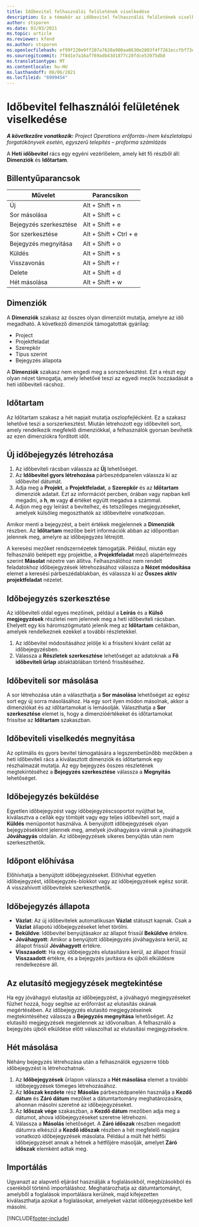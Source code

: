 ```yaml
---
title: Időbevitel felhasználói felületének viselkedése
description: Ez a témakör az időbevitel felhasználói felületének viselkedéséről nyújt információkat.
author: stsporen
ms.date: 03/03/2021
ms.topic: article
ms.reviewer: kfend
ms.author: stsporen
ms.openlocfilehash: ef99f220e9ff207a7620a900aa0630e2803f4f7261eccfbf73ed79717648bf92
ms.sourcegitcommit: 7f8d1e7a16af769adb43d1877c28fdce53975db8
ms.translationtype: MT
ms.contentlocale: hu-HU
ms.lasthandoff: 08/06/2021
ms.locfileid: "6999454"
---
```

# <a name="time-entry-ui-behavior"></a>Időbevitel felhasználói felületének viselkedése

_**A következőre vonatkozik:** Project Operations erőforrás-/nem készletalapú forgatókönyvek esetén, egyszerű telepítés – proforma számlázás_


A **Heti időbevitel** rács egy egyéni vezérlőelem, amely két fő részből áll: **Dimenziók** és **Időtartam**.

## <a name="keyboard-shortcuts"></a>Billentyűparancsok
| Művelet        | Parancsikon                  |
|------------   |------------------------   |
| Új           | Alt + Shift + n           |
| Sor másolása      | Alt + Shift + c           |
| Bejegyzés szerkesztése    | Alt + Shift + e           |
| Sor szerkesztése      | Alt + Shift + Ctrl + e    |
| Bejegyzés megnyitása    | Alt + Shift + o           |
| Küldés        | Alt + Shift + s           |
| Visszavonás        | Alt + Shift + r           |
| Delete        | Alt + Shift + d           |
| Hét másolása     | Alt + Shift + w           |

## <a name="dimensions"></a>Dimenziók
A **Dimenziók** szakasz az összes olyan dimenziót mutatja, amelyre az idő megadható. A következő dimenziók támogatottak gyárilag:

  - Project
  - Projektfeladat
  - Szerepkör
  - Típus szerint
  - Bejegyzés állapota

A **Dimenziók** szakasz nem engedi meg a sorszerkesztést. Ezt a részt egy olyan nézet támogatja, amely lehetővé teszi az egyedi mezők hozzáadását a heti időbeviteli rácshoz.

## <a name="duration"></a>Időtartam
Az Időtartam szakasz a hét napjait mutatja oszlopfejlécként. Ez a szakasz lehetővé teszi a sorszerkesztést. Miután létrehozott egy időbeviteli sort, amely rendelkezik megfelelő dimenziókkal, a felhasználók gyorsan bevihetik az ezen dimenziókra fordított időt.

## <a name="create-a-new-time-entry"></a>Új időbejegyzés létrehozása

1. Az időbeviteli rácsban válassza az **Új** lehetőséget. 
2. Az **Időbevitel gyors létrehozása** párbeszédpanelen válassza ki az időbevitel dátumát.
3. Adja meg a **Projekt**, a **Projektfeladat**, a **Szerepkör** és az **Időtartam** dimenziók adatait. Ezt az információt percben, órában vagy napban kell megadni, a **h**, **m** vagy **d** értéket együtt megadva a számmal. 
4. Adjon meg egy leírást a bevitelhez, és tetszőleges megjegyzéseket, amelyek külsőleg megoszthatók az időbevitelre vonatkozóan. 

Amikor menti a bejegyzést, a beírt értékek megjelennek a **Dimenziók** részben. Az **Időtartam** mezőbe beírt információk abban az időpontban jelennek meg, amelyre az időbejegyzés létrejött.

A keresési mezőket rendszernézetek támogatják. Például, miután egy felhasználó belépett egy projektbe, a **Projektfeladat** mező alapértelmezés szerint **Másolat** nézetre van állítva. Felhasználóhoz nem rendelt feladatokhoz időbejegyzések létrehozásához válassza a **Nézet módosítása** elemet a keresési párbeszédablakban, és válassza ki az **Összes aktív projektfeladat** nézetet.

## <a name="edit-a-time-entry"></a>Időbejegyzés szerkesztése 
Az időbeviteli oldal egyes mezőinek, például a **Leírás** és a **Külső megjegyzések** részletei nem jelennek meg a heti időbeviteli rácsban. Ehelyett egy kis háromszögmutató jelenik meg az **Időtartam** cellákban, amelyek rendelkeznek ezekkel a további részletekkel. 

1. Az időbevitel módosításához jelölje ki a frissíteni kívánt cellát az időbejegyzésben.
2. Válassza a **Részletek szerkesztése** lehetőséget az adatoknak a **Fő időbeviteli űrlap** ablaktáblában történő frissítéséhez. 

## <a name="copy-a-time-entry-row"></a>Időbeviteli sor másolása
A sor létrehozása után a választhatja a **Sor másolása** lehetőséget az egész sort egy új sorra másolásához. Ha egy sort ilyen módon másolnak, akkor a dimenziókat és az időtartamokat is lemásolják. Választhatja a **Sor szerkesztése** elemet is, hogy a dimenzióértékeket és időtartamokat frissítse az **Időtartam** szakaszban.

## <a name="open-a-time-entry-behavior"></a>Időbeviteli viselkedés megnyitása
Az optimális és gyors bevitel támogatására a legszembetűnőbb mezőkben a heti időbeviteli rács a kiválasztott dimenziók és időtartamok egy részhalmazát mutatja. Az egy bejegyzés összes részletének megtekintéséhez a **Bejegyzés szerkesztése** válassza a **Megnyitás** lehetőséget.

## <a name="submit-a-time-entry"></a>Időbejegyzés beküldése
Egyetlen időbejegyzést vagy időbejegyzéscsoportot nyújthat be, kiválasztva a cellák egy tömbjét vagy egy teljes időbeviteli sort, majd a **Küldés** menüpontot használva. A benyújtott időbejegyzések olyan bejegyzésekként jelennek meg, amelyek jóváhagyásra várnak a jóváhagyók **Jóváhagyás** oldalán. Az időbejegyzések sikeres benyújtás után nem szerkeszthetők.

## <a name="recall-a-time-entry"></a>Időpont előhívása
Előhívhatja a benyújtott időbejegyzéseket. Előhívhat egyetlen időbejegyzést, időbejegyzés-blokkot vagy az időbejegyzések egész sorát. A visszahívott időbevitelek szerkeszthetők.

## <a name="time-entry-status"></a>Időbejegyzés állapota

- **Vázlat**: Az új időbevitelek automatikusan **Vázlat** státuszt kapnak. Csak a **Vázlat** állapotú időbejegyzéseket lehet törölni.
- **Beküldve**: Időbevitel benyújtásakor az állapot frissül **Beküldve** értékre. 
- **Jóváhagyott**: Amikor a benyújtott időbejegyzés jóváhagyásra kerül, az állapot frissül **Jóváhagyott** értékre. 
- **Visszaadott**: Ha egy időbejegyzés elutasításra kerül, az állapot frissül **Visszaadott** értékre, és a bejegyzés javításra és újbóli elküldésre rendelkezésre áll. 

## <a name="view-rejection-comments"></a>Az elutasító megjegyzések megtekintése
Ha egy jóváhagyó elutasítja az időbejegyzést, a jóváhagyó megjegyzéseket fűzhet hozzá, hogy segítse az erőforrást az elutasítás okának megértésében. Az időbejegyzés elutasító megjegyzéseinek megtekintéséhez válassza a **Bejegyzés megnyitása** lehetőséget. Az elutasító megjegyzések megjelennek az idővonalban. A felhasználó a bejegyzés újbóli elküldése előtt válaszolhat az elutasítási megjegyzésekre.

## <a name="copy-week"></a>Hét másolása
Néhány bejegyzés létrehozása után a felhasználók egyszerre több időbejegyzést is létrehozhatnak.

1. Az **Időbejegyzések** űrlapon válassza a **Hét másolása** elemet a további időbejegyzések tömeges létrehozásához. 
2. Az **Időszak kezdete** rész **Másolás** párbeszédpanelén használja a **Kezdő dátum** és **Záró dátum** mezőket a dátumtartomány meghatározására, ahonnan másolni szeretné az időbejegyzéseket. 
3. Az **Időszak vége** szakaszban, a **Kezdő dátum** mezőben adja meg a dátumot, ahova időbejegyzéseket szeretne létrehozni. 
4. Válassza a **Másolás** lehetőséget. A **Záró időszak** részben megadott dátumra elkészül a **Kezdő időszak** részben a hét megfelelő napjára vonatkozó időbejegyzések másolata. Például a múlt hét hétfői időbejegyzését annak a hétnek a hétfőjére másolják, amelyet **Záró időszak** elemként adtak meg.

## <a name="import"></a>Importálás
Ugyanazt az alapvető eljárást használják a foglalásokból, megbízásokból és cserékből történő importáláshoz. Meghatározhatja az dátumtartományt, amelyből a foglalások importálásra kerülnek, majd kifejezetten kiválaszthatja azokat a foglalásokat, amelyeket vázlat időbejegyzésekbe kell másolni. 


[!INCLUDE[footer-include](../includes/footer-banner.md)]
